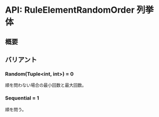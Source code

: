 # API: RuleElementRandomOrder 列挙体

## 概要

## バリアント

### Random(Tuple<int, int>) = 0

順を問わない場合の最小回数と最大回数。

### Sequential = 1

順を問う。
